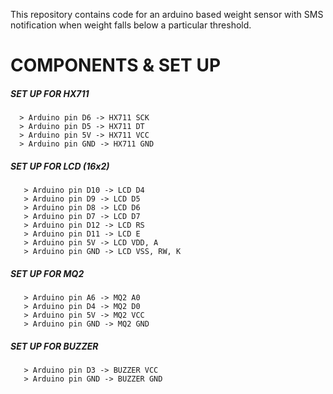 This repository contains code for an arduino based weight sensor with SMS notification when weight falls below a particular threshold.


# COMPONENTS & SET UP

   ##### SET UP FOR HX711
      > Arduino pin D6 -> HX711 SCK
      > Arduino pin D5 -> HX711 DT
      > Arduino pin 5V -> HX711 VCC
      > Arduino pin GND -> HX711 GND
   

   ##### SET UP FOR LCD (16x2)
       > Arduino pin D10 -> LCD D4
       > Arduino pin D9 -> LCD D5
       > Arduino pin D8 -> LCD D6
       > Arduino pin D7 -> LCD D7
       > Arduino pin D12 -> LCD RS
       > Arduino pin D11 -> LCD E
       > Arduino pin 5V -> LCD VDD, A
       > Arduino pin GND -> LCD VSS, RW, K


   ##### SET UP FOR MQ2
       > Arduino pin A6 -> MQ2 A0
       > Arduino pin D4 -> MQ2 D0
       > Arduino pin 5V -> MQ2 VCC
       > Arduino pin GND -> MQ2 GND


   ##### SET UP FOR BUZZER
       > Arduino pin D3 -> BUZZER VCC
       > Arduino pin GND -> BUZZER GND